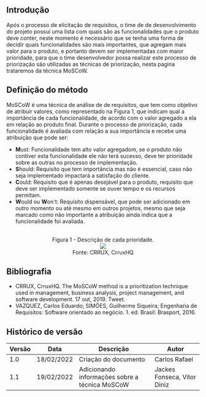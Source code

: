 ## Introdução

Após o processo de elicitação de requisitos, o time de de desenvolvimento do projeto possui uma lista com quais são as funcionalidades que o produto deve conter, neste momento é necessário que se tenha uma forma de decidir quais funcionalidades são mais importantes, que agregam mais valor para o produto, e portanto devem ser implementadas com maior prioridade, para que o time desenvolvedor possa realizar este processo de priorização são utilizadas as técnicas de priorização, nesta pagina trataremos da técnica MoSCoW.

## Definição do método

MoSCoW é uma técnica de análise de de requisitos, que tem como objetivo de atribuir valores, como representado na Figura 1, que indicam qual a importância de cada funcionalidade, de acordo com o valor agregado a ela em relação ao produto final. Durante o processo de priorização, cada funcionalidade é avaliada com relação a sua importância e recebe uma atribuição que pode ser:

- **M**ust: Funcionalidade tem alto valor agregadom, se o produto não contiver esta funcionalidade ele não terá sucesso, deve ter prioridade sobre as outras no processo de implementação.
- **S**hould: Requisito que tem importância mas não é essencial, caso não seja implementado impactará a satisfação do cliente.
- **C**ould: Requisito que é apenas desejável para o produto, requisito que deve ser implementado somente se ouver tempo e os recursos permitam.
- **W**ould ou **W**on't: Requisito dispensável, que pode ser adicionado em outro momento ou até mesmo em outros projetos, mesmo que seja marcado como não importante a atribuição ainda indica que a funcionalidade foi avaliada.

<center>
  <br><figcaption class="center"> Figura 1 - Descrição de cada prioridade. </figcaption>
  <img src="https://user-images.githubusercontent.com/53023400/154810940-def1f42d-234d-441f-95ff-5e17d104b388.png" class="center">
  <figcaption class="center">Fonte: CRRUX, CrruxHQ</figcaption>
</center>

## Bibliografia

- CRRUX, CrruxHQ. The MoSCoW method is a prioritization technique used in management, business analysis, project management, and software development. 17 out, 2019. Tweet.
- VAZQUEZ, Carlos Eduardo; SIMÕES, Guilherme Siqueira; Engenharia de Requisitos: Software orientado ao negócio. 1. ed. Brasil: Brasport, 2016. 

## Histórico de versão

| Versão | Data       | Descrição                       | Autor                |
| ------ | ---------- | ------------------------------- | -------------------- |
| 1.0    | 18/02/2022 | Criação do documento            | Carlos Rafael    |
| 1.1    | 19/02/2022 | Adicionando informações sobre a técnica MoSCoW           | Jackes Fonseca, Vitor Diniz    |
